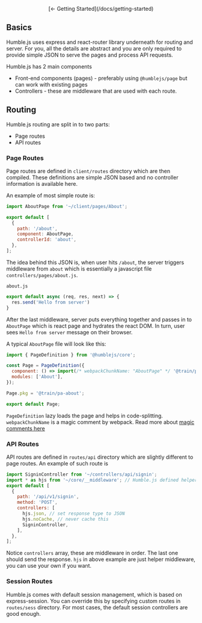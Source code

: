 <p align="center">
[← Getting Started](/docs/getting-started)
</p>

## Basics

Humble.js uses express and react-router library underneath for routing and server. For you, all the details are abstract and you are only required to provide simple JSON
to serve the pages and process API requests.

Humble.js has 2 main components

 * Front-end components (pages) - preferably using `@humblejs/page` but can work with existing pages
 * Controllers - these are middleware that are used with each route.
 
## Routing

Humble.js routing are split in to two parts:
 * Page routes
 * API routes
 
### Page Routes
Page routes are defined in `client/routes` directory which are then compiled. These definitions are simple JSON based and no controller information is available here.


An example of most simple route is:
```javascript
import AboutPage from '~/client/pages/About';

export default [
  {
    path: '/about',
    component: AboutPage,
    controllerId: 'about',
  },
];
```

The idea behind this JSON is, when user hits `/about`, the server triggers middleware from `about` which is essentially a javascript file `controllers/pages/about.js`.

`about.js`
```javascript
export default async (req, res, next) => {
  res.send('Hello from server')
}
```

After the last middleware, server puts everything together and passes in to `AboutPage` which is react page and hydrates the react DOM. In turn, user sees `Hello from server` message on their browser.

A typical `AboutPage` file will look like this:

```javascript
import { PageDefinition } from '@humblejs/core';

const Page = PageDefinition({
  component: () => import(/* webpackChunkName: "AboutPage" */ '@train/pa-about'),
  modules: ['About'],
});

Page.pkg = '@train/pa-about';

export default Page;
```

`PageDefinition` lazy loads the page and helps in code-splitting. `webpackChunkName` is a magic comment by webpack. Read more about [magic comments here](https://medium.com/faceyspacey/how-to-use-webpacks-new-magic-comment-feature-with-react-universal-component-ssr-a38fd3e296a)

### API Routes
API routes are defined in `routes/api` directory which are slightly different to page routes. An example of such route is

```javascript
import SigninController from '~/controllers/api/signin';
import * as hjs from '~/core/__middleware'; // Humble.js defined helper middleware
export default [
  {
    path: '/api/v1/signin',
    method: 'POST',
    controllers: [
      hjs.json, // set response type to JSON
      hjs.noCache, // never cache this
      SigninController,
    ],
  },
];
```

Notice `controllers` array, these are middleware in order. The last one should send the response. `hjs` in above example are just helper middleware, you can use your own if you want.

### Session Routes
Humble.js comes with default session management, which is based on express-session. You can override this by specifying custom routes in `routes/sess` directory. For most cases, the default session controllers are good enough.
